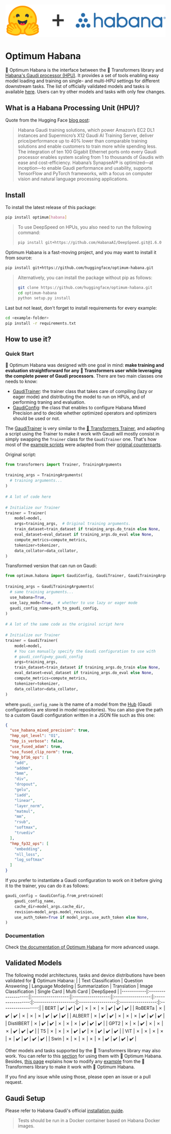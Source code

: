 <!---
Copyright 2022 The HuggingFace Team. All rights reserved.

Licensed under the Apache License, Version 2.0 (the "License");
you may not use this file except in compliance with the License.
You may obtain a copy of the License at

    http://www.apache.org/licenses/LICENSE-2.0

Unless required by applicable law or agreed to in writing, software
distributed under the License is distributed on an "AS IS" BASIS,
WITHOUT WARRANTIES OR CONDITIONS OF ANY KIND, either express or implied.
See the License for the specific language governing permissions and
limitations under the License.
-->

![](https://github.com/huggingface/optimum-habana/blob/main/readme_logo.png)


# Optimum Habana

🤗 Optimum Habana is the interface between the 🤗 Transformers library and [Habana's Gaudi processor (HPU)](https://docs.habana.ai/en/latest/index.html).
It provides a set of tools enabling easy model loading and training on single- and multi-HPU settings for different downstream tasks.
The list of officially validated models and tasks is available [here](https://github.com/huggingface/optimum-habana#validated-models). Users can try other models and tasks with only few changes.


## What is a Habana Processing Unit (HPU)?

Quote from the Hugging Face [blog post](https://huggingface.co/blog/habana):

> Habana Gaudi training solutions, which power Amazon’s EC2 DL1 instances and Supermicro’s X12 Gaudi AI Training Server, deliver price/performance up to 40% lower than comparable training solutions and enable customers to train more while spending less. The integration of ten 100 Gigabit Ethernet ports onto every Gaudi processor enables system scaling from 1 to thousands of Gaudis with ease and cost-efficiency. Habana’s SynapseAI® is optimized—at inception—to enable Gaudi performance and usability, supports TensorFlow and PyTorch frameworks, with a focus on computer vision and natural language processing applications.


## Install
To install the latest release of this package:

```bash
pip install optimum[habana]
```

> To use DeepSpeed on HPUs, you also need to run the following command:
>```bash
>pip install git+https://github.com/HabanaAI/DeepSpeed.git@1.6.0
>```

Optimum Habana is a fast-moving project, and you may want to install it from source:

```bash
pip install git+https://github.com/huggingface/optimum-habana.git
```

> Alternatively, you can install the package without pip as follows:
> ```bash
> git clone https://github.com/huggingface/optimum-habana.git
> cd optimum-habana
> python setup.py install
> ```

Last but not least, don't forget to install requirements for every example:

```bash
cd <example-folder>
pip install -r requirements.txt
```


## How to use it?

### Quick Start

🤗 Optimum Habana was designed with one goal in mind: **make training and evaluation straightforward for any 🤗 Transformers user while leveraging the complete power of Gaudi processors**.
There are two main classes one needs to know:
- [GaudiTrainer](https://huggingface.co/docs/optimum/main/en/habana_trainer): the trainer class that takes care of compiling (lazy or eager mode) and distributing the model to run on HPUs, and of performing traning and evaluation.
- [GaudiConfig](https://huggingface.co/docs/optimum/main/en/habana_gaudi_config): the class that enables to configure Habana Mixed Precision and to decide whether optimized operators and optimizers should be used or not.

The [GaudiTrainer](https://huggingface.co/docs/optimum/main/en/habana_trainer) is very similar to the [🤗 Transformers Trainer](https://huggingface.co/docs/transformers/main_classes/trainer), and adapting a script using the Trainer to make it work with Gaudi will mostly consist in simply swapping the `Trainer` class for the `GaudiTrainer` one.
That's how most of the [example scripts](https://github.com/huggingface/optimum-habana/tree/main/examples) were adapted from their [original counterparts](https://github.com/huggingface/transformers/tree/main/examples/pytorch).

Original script:
```python
from transformers import Trainer, TrainingArguments

training_args = TrainingArguments(
  # training arguments...
)

# A lot of code here

# Initialize our Trainer
trainer = Trainer(
    model=model,
    args=training_args,  # Original training arguments.
    train_dataset=train_dataset if training_args.do_train else None,
    eval_dataset=eval_dataset if training_args.do_eval else None,
    compute_metrics=compute_metrics,
    tokenizer=tokenizer,
    data_collator=data_collator,
)
```


Transformed version that can run on Gaudi:
```python
from optimum.habana import GaudiConfig, GaudiTrainer, GaudiTrainingArguments

training_args = GaudiTrainingArguments(
  # same training arguments...
  use_habana=True,
  use_lazy_mode=True,  # whether to use lazy or eager mode
  gaudi_config_name=path_to_gaudi_config,
)

# A lot of the same code as the original script here

# Initialize our Trainer
trainer = GaudiTrainer(
    model=model,
    # You can manually specify the Gaudi configuration to use with
    # gaudi_config=my_gaudi_config
    args=training_args,
    train_dataset=train_dataset if training_args.do_train else None,
    eval_dataset=eval_dataset if training_args.do_eval else None,
    compute_metrics=compute_metrics,
    tokenizer=tokenizer,
    data_collator=data_collator,
)
```

where `gaudi_config_name` is the name of a model from the [Hub](https://huggingface.co/Habana) (Gaudi configurations are stored in model repositories). You can also give the path to a custom Gaudi configuration written in a JSON file such as this one:
```json
{
  "use_habana_mixed_precision": true,
  "hmp_opt_level": "O1",
  "hmp_is_verbose": false,
  "use_fused_adam": true,
  "use_fused_clip_norm": true,
  "hmp_bf16_ops": [
    "add",
    "addmm",
    "bmm",
    "div",
    "dropout",
    "gelu",
    "iadd",
    "linear",
    "layer_norm",
    "matmul",
    "mm",
    "rsub",
    "softmax",
    "truediv"
  ],
  "hmp_fp32_ops": [
    "embedding",
    "nll_loss",
    "log_softmax"
  ]
}
```

If you prefer to instantiate a Gaudi configuration to work on it before giving it to the trainer, you can do it as follows:
```python
gaudi_config = GaudiConfig.from_pretrained(
    gaudi_config_name,
    cache_dir=model_args.cache_dir,
    revision=model_args.model_revision,
    use_auth_token=True if model_args.use_auth_token else None,
)
```


### Documentation

Check [the documentation of Optimum Habana](https://huggingface.co/docs/optimum/habana_index) for more advanced usage.


## Validated Models

The following model architectures, tasks and device distributions have been validated for 🤗 Optimum Habana:
|            | Text Classification | Question Answering | Language Modeling  | Summarization      | Translation        | Image Classification | Single Card        | Multi Card         | DeepSpeed          |
|------------|:-------------------:|:------------------:|:------------------:|:------------------:|:-----------------:|:--------------------:|:------------------:|:------------------:|:------------------:|
| BERT       | :heavy_check_mark:  | :heavy_check_mark: | :heavy_check_mark: | ✗                  | ✗                  | ✗                    | :heavy_check_mark: | :heavy_check_mark: | :heavy_check_mark: |
| RoBERTa    | ✗                   | :heavy_check_mark: | :heavy_check_mark: | ✗                  | ✗                  | ✗                    | :heavy_check_mark: | :heavy_check_mark: | :heavy_check_mark: |
| ALBERT     | ✗                   | :heavy_check_mark: | :heavy_check_mark: | ✗                  | ✗                  | ✗                    | :heavy_check_mark: | :heavy_check_mark: | :heavy_check_mark: |
| DistilBERT | ✗                   | :heavy_check_mark: | :heavy_check_mark: | ✗                  | ✗                  | ✗                    | :heavy_check_mark: | :heavy_check_mark: | :heavy_check_mark: |
| GPT2       | ✗                   | ✗                  | :heavy_check_mark: | ✗                  | ✗                  | ✗                    | :heavy_check_mark: | :heavy_check_mark: | :heavy_check_mark: |
| T5         | ✗                   | ✗                  | ✗                  | :heavy_check_mark: | :heavy_check_mark: | ✗                    | :heavy_check_mark: | :heavy_check_mark: | :heavy_check_mark: |
| ViT        | ✗                   | ✗                  | ✗                  | ✗                  | ✗                  | :heavy_check_mark:   | :heavy_check_mark: | :heavy_check_mark: | :heavy_check_mark: |
| Swin       | ✗                   | ✗                  | ✗                  | ✗                  | ✗                  | :heavy_check_mark:   | :heavy_check_mark: | :heavy_check_mark: | :heavy_check_mark: |

Other models and tasks supported by the 🤗 Transformers library may also work. You can refer to this [section](https://github.com/huggingface/optimum-habana#how-to-use-it) for using them with 🤗 Optimum Habana. Besides, [this page](https://github.com/huggingface/optimum-habana/tree/main/examples) explains how to modify any [example](https://github.com/huggingface/transformers/tree/main/examples/pytorch) from the 🤗 Transformers library to make it work with 🤗 Optimum Habana.

If you find any issue while using those, please open an issue or a pull request.


## Gaudi Setup

Please refer to Habana Gaudi's official [installation guide](https://docs.habana.ai/en/latest/Installation_Guide/index.html).

> Tests should be run in a Docker container based on Habana Docker images.
